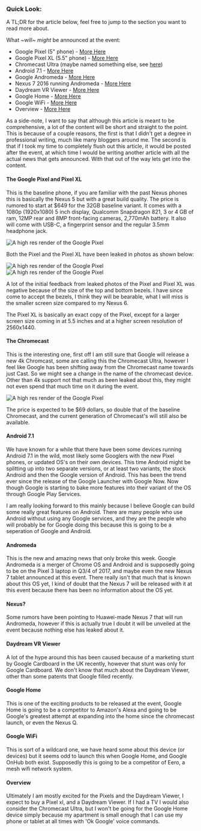 ### Quick Look:

A TL;DR for the article below, feel free to jump to the section you want to read more about.

What ~will~ <em>might</em> be announced at the event:

* Google Pixel (5" phone) - [More Here](#pixel)
* Google Pixel XL (5.5" phone) - [More Here](#pixel)
* Chromecast Ultra (maybe named something else, see [here](#chromecast))
* Android 7.1 - [More Here](#android)
* Google Andromeda - [More Here](#andromeda)
* Nexus 7 2016 running Andromeda - [More Here](#nexus)
* Daydream VR Viewer - [More Here](#daydream)
* Google Home - [More Here](#home)
* Google WiFi - [More Here](#wifi)
* Overview - [More Here](#overview)

As a side-note, I want to say that although this article is meant to be comprehensive, a lot of the content will be short and straight to the point. This is because of a couple reasons, the first is that I didn't get a degree in professional writing, much like many bloggers around me. The second is that if I took my time to completely flush out this article, it would be posted after the event, at which time I would be writing another article with all the actual news that gets announced. With that out of the way lets get into the content.

<h4 id="pixel">The Google Pixel and Pixel XL</h4>

This is the baseline phone, if you are familiar with the past Nexus phones this is basically the Nexus 5 but with a great build quality. The price is rumored to start at $649 for the 32GB baseline variant. It comes with a 1080p (1920x1080) 5 inch display, Qualcomm Snapdragon 821, 3 or 4 GB of ram, 12MP rear and 8MP front-facing cameras, 2,770mAh battery. It also will come with USB-C, a fingerprint sensor and the regular 3.5mm headphone jack.

<img src="/static/assets/images/posts/october4th/pixel.jpg" alt="A high res render of the Google Pixel" data-css-image>

Both the Pixel and the Pixel XL have been leaked in photos as shown below:

<div class="has-image">
<img src="/static/assets/images/posts/october4th/pixels.jpg" alt="A high res render of the Google Pixel" data-css-image>
</div>
<div class="has-image">
<img src="/static/assets/images/posts/october4th/pixels_front.jpg" alt="A high res render of the Google Pixel" data-css-image>
</div>

A lot of the initial feedback from leaked photos of the Pixel and Pixel XL was negative because of the size of the top and bottom bezels. I have since come to accept the bezels, I think they will be bearable, what I will miss is the smaller screen size compared to my Nexus 6.

The Pixel XL is basically an exact copy of the Pixel, except for a larger screen size coming in at 5.5 inches and at a higher screen resolution of 2560x1440.

<h4 id="chromecast">The Chromecast</h4>

This is the interesting one, first off I am still sure that Google will release a new 4k Chromcast, some are calling this the Chromecast Ultra, however I feel like Google has been shifting away from the Chromecast name towards just Cast. So we might see a change in the name of the chromecast device. Other than 4k support not that much as been leaked about this, they might not even spend that much time on it during the event.

<div class="has-image">
<img src="/static/assets/images/posts/october4th/chromecast.jpg" alt="A high res render of the Google Pixel" data-css-image>
</div>

The price is expected to be $69 dollars, so double that of the baseline Chromecast, and the current generation of Chromecast's will still also be available.

<h4 id="android">Android 7.1</h4>

We have known for a while that there have been some devices running Android 7.1 in the wild, most likely some Googlers with the new Pixel phones, or updated OS's on their own devices. This time Android might be splitting up into two separate versions, or at least two variants, the stock Android and then the Google version of Android. This has been the trend ever since the release of the Google Launcher with Google Now. Now though Google is starting to bake more features into their variant of the OS through Google Play Services.

I am really looking forward to this mainly because I believe Google can build some really great features on Android. There are many people who use Android without using any Google services, and they are the people who will probably be for Google doing this because this is going to be a seperation of Google and Android.

<h4 id="andromeda">Andromeda</h4>

This is the new and amazing news that only broke this week. Google Andromeda is a merger of Chrome OS and Android and is supposedly going to be on the Pixel 3 laptop in Q3/4 of 2017, and maybe even the new Nexus 7 tablet announced at this event. There really isn't that much that is known about this OS yet, I kind of doubt that the Nexus 7 will be released with it at this event because there has been no information about the OS yet.

<h4 id="nexus">Nexus?</h4>

Some rumors have been pointing to Huawei-made Nexus 7 that will run Andromeda, however if this is actually true I doubt it will be unveiled at the event because nothing else has leaked about it.

<h4 id="daydream">Daydream VR Viewer</h4>

A lot of the hype around this has been caused because of a marketing stunt by Google Cardboard in the UK recently, however that stunt was only for Google Cardboard. We don't know that much about the Daydream Viewer, other than some patents that Google filled recently.

<h4 id="home">Google Home</h4>

This is one of the exciting products to be released at the event, Google Home is going to be a competitor to Amazon's Alexa and going to be Google's greatest attempt at expanding into the home since the chromecast launch, or even the Nexus Q.

<h4 id="wifi">Google WiFi</h4>

This is sort of a wildcard one, we have heard some about this device (or devices) but it seems odd to launch this when Google Home, and Google OnHub both exist. Supposedly this is going to be a competitor of Eero, a mesh wifi network system.

<h4 id="overview">Overview</h4>

Ultimately I am mostly excited for the Pixels and the Daydream Viewer, I expect to buy a Pixel xl, and a Daydream Viewer. If I had a TV I would also consider the Chromecast Ultra, but I won't be going for the Google Home device simply because my apartment is small enough that I can use my phone or tablet at all times with 'Ok Google' voice commands.
